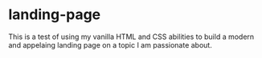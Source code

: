 # landing-page

This is a test of using my vanilla HTML and CSS abilities to build a modern and appelaing landing page on a topic I am passionate about.
